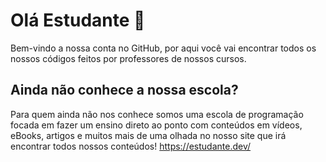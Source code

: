 # Olá Estudante 👋
Bem-vindo a nossa conta no GitHub, por aqui você vai encontrar todos os nossos códigos feitos por professores de nossos cursos.

## Ainda não conhece a nossa escola?
Para quem ainda não nos conhece somos uma escola de programação focada em fazer um ensino direto ao ponto com conteúdos em vídeos, eBooks, artigos e muitos mais de uma olhada no nosso site que irá encontrar todos nossos conteúdos!
https://estudante.dev/

